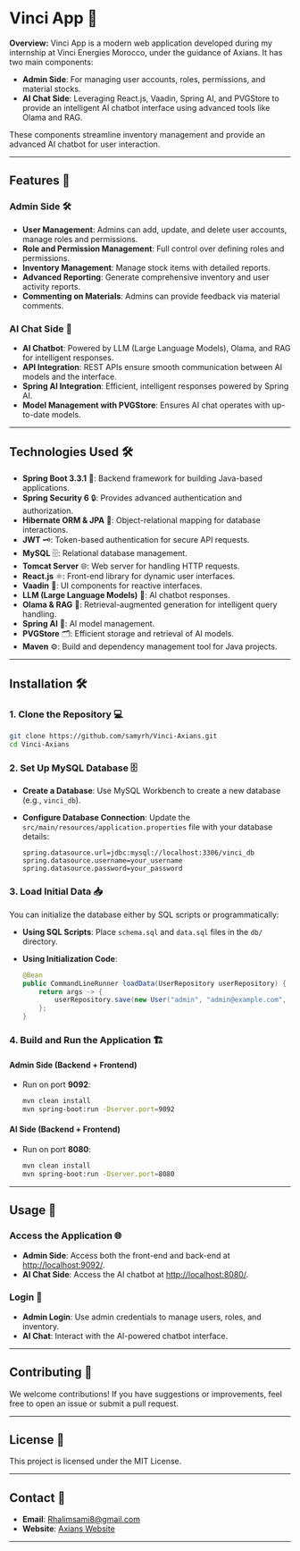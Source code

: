 
# **Vinci App 🚀**

**Overview:**
Vinci App is a modern web application developed during my internship at Vinci Energies Morocco, under the guidance of Axians. It has two main components:

- **Admin Side**: For managing user accounts, roles, permissions, and material stocks.
- **AI Chat Side**: Leveraging React.js, Vaadin, Spring AI, and PVGStore to provide an intelligent AI chatbot interface using advanced tools like Olama and RAG.

These components streamline inventory management and provide an advanced AI chatbot for user interaction.

---

## **Features 🎨**

### **Admin Side 🛠️**
- **User Management**: Admins can add, update, and delete user accounts, manage roles and permissions.
- **Role and Permission Management**: Full control over defining roles and permissions.
- **Inventory Management**: Manage stock items with detailed reports.
- **Advanced Reporting**: Generate comprehensive inventory and user activity reports.
- **Commenting on Materials**: Admins can provide feedback via material comments.

### **AI Chat Side 🤖**
- **AI Chatbot**: Powered by LLM (Large Language Models), Olama, and RAG for intelligent responses.
- **API Integration**: REST APIs ensure smooth communication between AI models and the interface.
- **Spring AI Integration**: Efficient, intelligent responses powered by Spring AI.
- **Model Management with PVGStore**: Ensures AI chat operates with up-to-date models.

---

## **Technologies Used 🛠️**

- **Spring Boot 3.3.1** 🌟: Backend framework for building Java-based applications.
- **Spring Security 6** 🔒: Provides advanced authentication and authorization.
- **Hibernate ORM & JPA** 💾: Object-relational mapping for database interactions.
- **JWT** 🗝️: Token-based authentication for secure API requests.
- **MySQL** 🗄️: Relational database management.
- **Tomcat Server** 🌐: Web server for handling HTTP requests.
- **React.js** ⚛️: Front-end library for dynamic user interfaces.
- **Vaadin** 🧩: UI components for reactive interfaces.
- **LLM (Large Language Models)** 🤖: AI chatbot responses.
- **Olama & RAG** 🔗: Retrieval-augmented generation for intelligent query handling.
- **Spring AI** 🧠: AI model management.
- **PVGStore** 🗂️: Efficient storage and retrieval of AI models.
- **Maven** ⚙️: Build and dependency management tool for Java projects.

---

## **Installation 🛠️**

### **1. Clone the Repository 💻**
```bash
git clone https://github.com/samyrh/Vinci-Axians.git
cd Vinci-Axians
```

### **2. Set Up MySQL Database 🗄️**
- **Create a Database**:
  Use MySQL Workbench to create a new database (e.g., `vinci_db`).
  
- **Configure Database Connection**:
  Update the `src/main/resources/application.properties` file with your database details:
  ```properties
  spring.datasource.url=jdbc:mysql://localhost:3306/vinci_db
  spring.datasource.username=your_username
  spring.datasource.password=your_password
  ```

### **3. Load Initial Data 📥**
You can initialize the database either by SQL scripts or programmatically:

- **Using SQL Scripts**:
  Place `schema.sql` and `data.sql` files in the `db/` directory.
  
- **Using Initialization Code**:
  ```java
  @Bean
  public CommandLineRunner loadData(UserRepository userRepository) {
      return args -> {
          userRepository.save(new User("admin", "admin@example.com", "password"));
      };
  }
  ```

### **4. Build and Run the Application 🏗️**

#### **Admin Side (Backend + Frontend)**
- Run on port **9092**:
  ```bash
  mvn clean install
  mvn spring-boot:run -Dserver.port=9092
  ```

#### **AI Side (Backend + Frontend)**
- Run on port **8080**:
  ```bash
  mvn clean install
  mvn spring-boot:run -Dserver.port=8080
  ```

---

## **Usage 🚀**

### **Access the Application 🌐**

- **Admin Side**: Access both the front-end and back-end at [http://localhost:9092/](http://localhost:9092/).
- **AI Chat Side**: Access the AI chatbot at [http://localhost:8080/](http://localhost:8080/).

### **Login 🔑**
- **Admin Login**: Use admin credentials to manage users, roles, and inventory.
- **AI Chat**: Interact with the AI-powered chatbot interface.

---

## **Contributing 🤝**
We welcome contributions! If you have suggestions or improvements, feel free to open an issue or submit a pull request.

---

## **License 📜**
This project is licensed under the MIT License.

---

## **Contact 📧**
- **Email**: Rhalimsami8@gmail.com
- **Website**: [Axians Website](https://axians.com)

---
